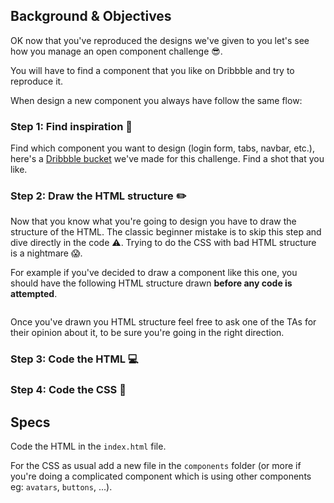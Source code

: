## Background & Objectives

OK now that you've reproduced the designs we've given to you let's see how you manage an open component challenge 😎.

You will have to find a component that you like on Dribbble and try to reproduce it.

When design a new component you always have follow the same flow:

### Step 1: Find inspiration 🤔

Find which component you want to design (login form, tabs, navbar, etc.), here's a [Dribbble bucket](https://dribbble.com/arthur-littm/buckets/1030911-Open-Component-Challenge) we've made for this challenge. Find a shot that you like.

### Step 2: Draw the HTML structure ✏️

Now that you know what you're going to design you have to draw the structure of the HTML. The classic beginner mistake is to skip this step and dive directly in the code ⚠️. Trying to do the CSS with bad HTML structure is a nightmare 😱.

For example if you've decided to draw a component like this one, you should have the following HTML structure drawn **before any code is attempted**.

<div class="text-center">
  <img src="https://raw.githubusercontent.com/lewagon/fullstack-images/master/frontend/open-component-challenge-structure.png" alt="">
</div>

Once you've drawn you HTML structure feel free to ask one of the TAs for their opinion about it, to be sure you're going in the right direction.

### Step 3: Code the HTML 💻

### Step 4: Code the CSS 💅

## Specs

Code the HTML in the `index.html` file.

For the CSS as usual add a new file in the `components` folder (or more if you're doing a complicated component which is using other components eg: `avatars`, `buttons`, ...).
